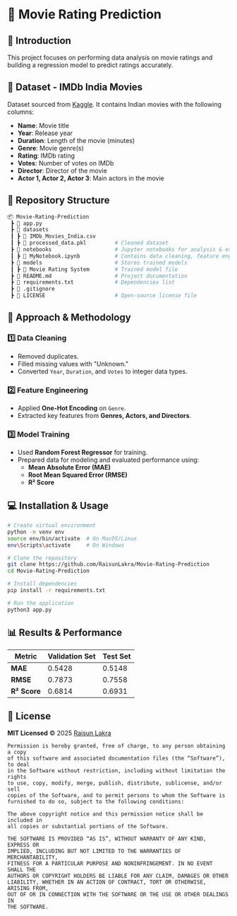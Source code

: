 # 🚀 Movie Rating Prediction

## 📌 Introduction

This project focuses on performing data analysis on movie ratings and building a regression model to predict ratings accurately.

## 📁 Dataset - IMDb India Movies

Dataset sourced from [Kaggle](https://www.kaggle.com/datasets/adrianmcmahon/imdb-india-movies/code). It contains Indian movies with the following columns:

- **Name**: Movie title
- **Year**: Release year
- **Duration**: Length of the movie (minutes)
- **Genre**: Movie genre(s)
- **Rating**: IMDb rating
- **Votes**: Number of votes on IMDb
- **Director**: Director of the movie
- **Actor 1, Actor 2, Actor 3**: Main actors in the movie

## 📂 Repository Structure

```bash
📦 Movie-Rating-Prediction
 ┣ 📜 app.py
 ┣ 📂 datasets
 ┃ ┣ 📜 IMDb_Movies_India.csv
 ┃ ┣ 📜 processed_data.pkl         # Cleaned dataset
 ┣ 📂 notebooks                    # Jupyter notebooks for analysis & experimentation
 ┃ ┣ 📜 MyNotebook.ipynb           # Contains data cleaning, feature engineering, and modeling
 ┣ 📂 models                       # Stores trained models
 ┃ ┣ 📜 Movie Rating System        # Trained model file
 ┣ 📜 README.md                    # Project documentation
 ┣ 📜 requirements.txt             # Dependencies list
 ┣ 📜 .gitignore
 ┣ 📜 LICENSE                      # Open-source license file
```

## 🔧 Approach & Methodology

### **1️⃣ Data Cleaning**

- Removed duplicates.
- Filled missing values with "Unknown."
- Converted `Year`, `Duration`, and `Votes` to integer data types.

### **2️⃣ Feature Engineering**

- Applied **One-Hot Encoding** on `Genre`.
- Extracted key features from **Genres, Actors, and Directors**.

### **3️⃣ Model Training**

- Used **Random Forest Regressor** for training.
- Prepared data for modeling and evaluated performance using:
  - **Mean Absolute Error (MAE)**
  - **Root Mean Squared Error (RMSE)**
  - **R² Score**

## 💻 Installation & Usage

```bash
# Create virtual environment
python -m venv env
source env/bin/activate  # On MacOS/Linux
env\Scripts\activate     # On Windows

# Clone the repository
git clone https://github.com/RaisunLakra/Movie-Rating-Prediction
cd Movie-Rating-Prediction

# Install dependencies
pip install -r requirements.txt

# Run the application
python3 app.py
```

## 📊 Results & Performance

| Metric       | Validation Set | Test Set |
| ------------ | -------------- | -------- |
| **MAE**      | 0.5428         | 0.5148   |
| **RMSE**     | 0.7873         | 0.7558   |
| **R² Score** | 0.6814         | 0.6931   |

## 📜 License

**MIT Licensed** © 2025 [Raisun Lakra](https://github.com/RaisunLakra)

```
Permission is hereby granted, free of charge, to any person obtaining a copy
of this software and associated documentation files (the “Software”), to deal
in the Software without restriction, including without limitation the rights
to use, copy, modify, merge, publish, distribute, sublicense, and/or sell
copies of the Software, and to permit persons to whom the Software is
furnished to do so, subject to the following conditions:

The above copyright notice and this permission notice shall be included in
all copies or substantial portions of the Software.

THE SOFTWARE IS PROVIDED “AS IS”, WITHOUT WARRANTY OF ANY KIND, EXPRESS OR
IMPLIED, INCLUDING BUT NOT LIMITED TO THE WARRANTIES OF MERCHANTABILITY,
FITNESS FOR A PARTICULAR PURPOSE AND NONINFRINGEMENT. IN NO EVENT SHALL THE
AUTHORS OR COPYRIGHT HOLDERS BE LIABLE FOR ANY CLAIM, DAMAGES OR OTHER
LIABILITY, WHETHER IN AN ACTION OF CONTRACT, TORT OR OTHERWISE, ARISING FROM,
OUT OF OR IN CONNECTION WITH THE SOFTWARE OR THE USE OR OTHER DEALINGS IN
THE SOFTWARE.
```
